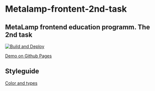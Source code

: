 # Metalamp-frontent-2nd-task

## MetaLamp frontend education programm. The 2nd task

[![Build and Deploy](https://github.com/heknt90/metalamp-frontent-2nd-task/actions/workflows/node-gh-pages.yml/badge.svg?branch=master)](https://github.com/heknt90/metalamp-frontent-2nd-task/actions/workflows/node-gh-pages.yml)

[Demo on Github Pages](https://heknt90.github.io/metalamp-frontent-2nd-task)  

## Styleguide

[Color and types](https://heknt90.github.io/metalamp-frontent-2nd-task/ui-kit/color-and-types.html)